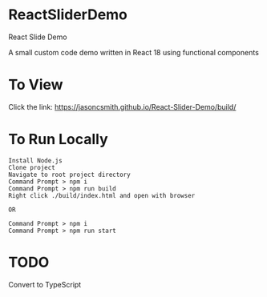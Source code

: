# ReactSliderDemo
React Slide Demo

A small custom code demo written in React 18 using functional components


# To View

Click the link: https://jasoncsmith.github.io/React-Slider-Demo/build/


# To Run Locally

    Install Node.js
    Clone project
    Navigate to root project directory
    Command Prompt > npm i
    Command Prompt > npm run build
    Right click ./build/index.html and open with browser

    OR

    Command Prompt > npm i
    Command Prompt > npm run start

# TODO

Convert to TypeScript